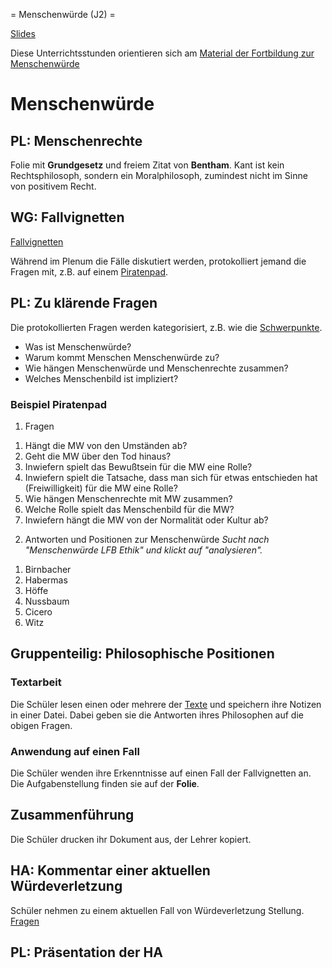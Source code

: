 = Menschenwürde (J2) =

[Slides](http://xcosx.de/mgb/keineph-slides/slides/Menschenwuerde.html)

Diese Unterrichtsstunden orientieren sich am [Material der Fortbildung zur Menschenwürde](https://lehrerfortbildung-bw.de/u_gewi/ethik/gym/bp2004/fb2/0_einf/)

# Menschenwürde

## PL: Menschenrechte

Folie mit **Grundgesetz** und freiem Zitat von **Bentham**. Kant ist kein Rechtsphilosoph, sondern ein Moralphilosoph, zumindest nicht im Sinne von positivem Recht.

## WG: Fallvignetten

[Fallvignetten](https://lehrerfortbildung-bw.de/u_gewi/ethik/gym/bp2004/fb2/1_wahr/unter/fallwin/)

Während im Plenum die Fälle diskutiert werden, protokolliert jemand die Fragen mit, z.B. auf einem [Piratenpad](https://piratenpad.de).

## PL: Zu klärende Fragen

Die protokollierten Fragen werden kategorisiert, z.B. wie die [Schwerpunkte](https://lehrerfortbildung-bw.de/u_gewi/ethik/gym/bp2004/fb2/2_analyse/).

- Was ist Menschenwürde?
- Warum kommt Menschen Menschenwürde zu?
- Wie hängen Menschenwürde und Menschenrechte zusammen?
- Welches Menschenbild ist impliziert?

### Beispiel Piratenpad

1) Fragen

1. Hängt die MW von den Umständen ab?
2. Geht die MW über den Tod hinaus?
3. Inwiefern spielt das Bewußtsein für die MW eine Rolle?
4. Inwiefern spielt die Tatsache, dass man sich für etwas entschieden hat (Freiwilligkeit) für die MW eine Rolle?
5. Wie hängen Menschenrechte mit MW zusammen?
6. Welche Rolle spielt das Menschenbild für die MW?
7. Inwiefern hängt die MW von der Normalität oder Kultur ab?

2) Antworten und Positionen zur Menschenwürde
*Sucht nach "Menschenwürde LFB Ethik" und klickt auf "analysieren".*

1. Birnbacher
2. Habermas
3. Höffe
4. Nussbaum
5. Cicero
6. Witz

## Gruppenteilig: Philosophische Positionen

### Textarbeit

Die Schüler lesen einen oder mehrere der [Texte](https://lehrerfortbildung-bw.de/u_gewi/ethik/gym/bp2004/fb2/2_analyse/) und speichern ihre Notizen in einer Datei. Dabei geben sie die Antworten ihres Philosophen auf die obigen Fragen.

### Anwendung auf einen Fall

Die Schüler wenden ihre Erkenntnisse auf einen Fall der Fallvignetten an. Die Aufgabenstellung finden sie auf der **Folie**.

## Zusammenführung

Die Schüler drucken ihr Dokument aus, der Lehrer kopiert.

## HA: Kommentar einer aktuellen Würdeverletzung

Schüler nehmen zu einem aktuellen Fall von Würdeverletzung Stellung. [Fragen](https://lehrerfortbildung-bw.de/u_gewi/ethik/gym/bp2004/fb2/4_entscheid/)

## PL: Präsentation der HA
